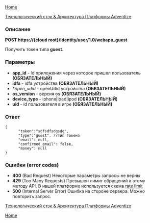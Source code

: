 [Home](../README.md)

[Технологический стэк & Архитектура Платформы Adventize](https://github.com/WiseWaveCorporationLimited/platform-architecture/blob/master/README.md)

### Описание


**POST   https://{cloud root}/identity/user/1.0/webapp_guest**

Получить токен типа **guest**. 

### Параметры

* **app_id** - Id приложения через которое пришел пользователь **(ОБЯЗАТЕЛЬНЫЙ)**
* **idfa** - idfa устройства **(ОБЯЗАТЕЛЬНЫЙ)**
* **open_udid* - openUdid устройства **(ОБЯЗАТЕЛЬНЫЙ)**
* **os_version** - версия os **(ОБЯЗАТЕЛЬНЫЙ)**
* **device_type** -  iphone|ipad|ipod **(ОБЯЗАТЕЛЬНЫЙ)**
* **uid** - id пользователя в игре **(ОБЯЗАТЕЛЬНЫЙ)**

### Ответ

````
{
      "token":"sdfsdfsdgsdg",
      "type":"guest", //тип токена
      "email": null,
      "confirmed_email": false,
      "money": null
}
````

### Ошибки (error codes)

* **400** (Bad Request) Некоторые параметры запросы не верны
* **429** (Too Many Requests) Превышен лимит обращений к этому методу API. В нашей платформе используется схема [rate limit](http://en.wikipedia.org/wiki/Rate_limiting)
* **500** (Internal Server Error) Ошибка на стороне сервера. Можно повторить запрос.


[Технологический стэк & Архитектура Платформы Adventize](https://github.com/WiseWaveCorporationLimited/platform-architecture/blob/master/README.md)

[Home](../README.md)
